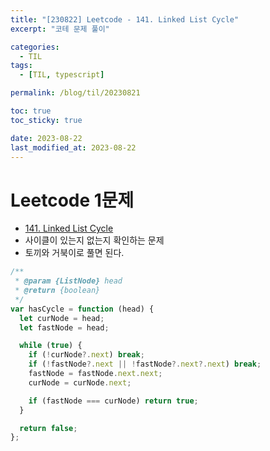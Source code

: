 ```yaml
---
title: "[230822] Leetcode - 141. Linked List Cycle"
excerpt: "코테 문제 풀이"

categories:
  - TIL
tags:
  - [TIL, typescript]

permalink: /blog/til/20230821

toc: true
toc_sticky: true

date: 2023-08-22
last_modified_at: 2023-08-22
---
```


# Leetcode 1문제

- [141. Linked List Cycle](https://leetcode.com/problems/linked-list-cycle/)
- 사이클이 있는지 없는지 확인하는 문제
- 토끼와 거북이로 풀면 된다. 

```js
/**
 * @param {ListNode} head
 * @return {boolean}
 */
var hasCycle = function (head) {
  let curNode = head;
  let fastNode = head;

  while (true) {
    if (!curNode?.next) break;
    if (!fastNode?.next || !fastNode?.next?.next) break;
    fastNode = fastNode.next.next;
    curNode = curNode.next;

    if (fastNode === curNode) return true;
  }

  return false;
};
```
